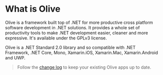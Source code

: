 # What is Olive

Olive is a framework built top of .NET for more productive cross platform software development in .NET solutions. It provides a whole set of productivity tools to make .NET development easier, cleaner and more expressive. It's available under the GPLv3 license.

Olive is a .NET Standard 2.0 library and so compatible with .NET Framework, .NET Core, Mono, Xamarin.iOS, Xamarin.Mac, Xamarin.Android and UWP.

> Follow the [change log](ChangeLog.md) to keep your existing Olive apps up to date.
